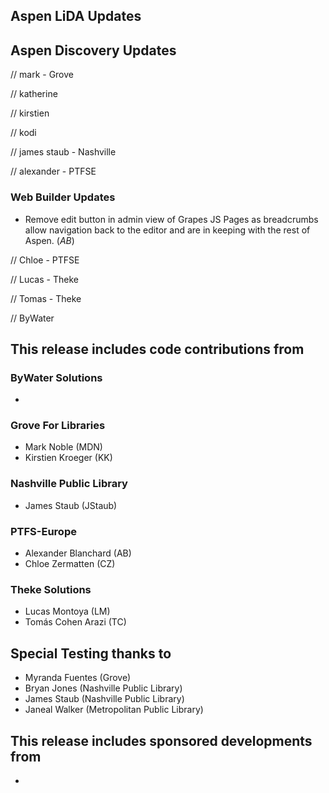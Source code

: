 ## Aspen LiDA Updates

## Aspen Discovery Updates
// mark - Grove

// katherine

// kirstien

// kodi

// james staub - Nashville

// alexander - PTFSE
### Web Builder Updates 
- Remove edit button in admin view of Grapes JS Pages as breadcrumbs allow navigation back to the editor and are in keeping with the rest of Aspen. (*AB*)

// Chloe - PTFSE

// Lucas - Theke

// Tomas - Theke

// ByWater

## This release includes code contributions from
### ByWater Solutions
  -

### Grove For Libraries
  - Mark Noble (MDN)
  - Kirstien Kroeger (KK)

### Nashville Public Library
  - James Staub (JStaub)

### PTFS-Europe
  - Alexander Blanchard (AB)
  - Chloe Zermatten (CZ)

### Theke Solutions
  - Lucas Montoya (LM)
  - Tomás Cohen Arazi (TC)

## Special Testing thanks to
- Myranda Fuentes (Grove)
- Bryan Jones (Nashville Public Library)
- James Staub (Nashville Public Library)
- Janeal Walker (Metropolitan Public Library)

## This release includes sponsored developments from
-
